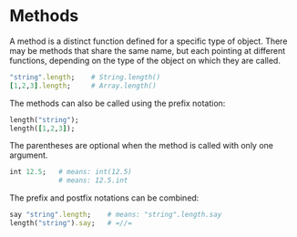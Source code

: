 # Methods

A method is a distinct function defined for a specific type of object. There may be methods that share the same name, but each pointing at different functions, depending on the type of the object on which they are called.

```ruby
"string".length;    # String.length()
[1,2,3].length;     # Array.length()
```

The methods can also be called using the prefix notation:

```ruby
length("string");
length([1,2,3]);
```

The parentheses are optional when the method is called with only one argument.

```ruby
int 12.5;   # means: int(12.5)
            # means: 12.5.int
```

The prefix and postfix notations can be combined:

```ruby
say "string".length;    # means: "string".length.say
length("string").say;   # =//=
```
